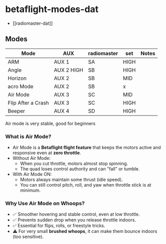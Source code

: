 
# betaflight-modes-dat


- [[radiomaster-dat]]

## Modes 

| Mode               | AUX         | radiomaster | set  | Notes |
| ------------------ | ----------- | ----------- | ---- | ----- |
| ARM                | AUX 1       | SA          | HIGH |       |
| Angle              | AUX 2  HIGH | SB          | HIGH |       |
| Horizon            | AUX 2       | SB          | MID  |       |
| acro Mode          | AUX 2       | SB          | x    |       |
| Air Mode           | AUX 3       | SC          | MID  |       |
| Flip After a Crash | AUX 3       | SC          | HIGH |       |
| Beeper             | AUX 4       | SD          | HIGH |       |



Air mode is very stable, good for beginners





### What is Air Mode?
- Air Mode is a **Betaflight flight feature** that keeps the motors active and responsive even at **zero throttle**.  
- Without Air Mode:  
  - When you cut throttle, motors almost stop spinning.  
  - The quad loses control authority and can "fall" or tumble.  
- With Air Mode ON:  
  - Motors always maintain some thrust (idle speed).  
  - You can still control pitch, roll, and yaw when throttle stick is at minimum.  

### Why Use Air Mode on Whoops?
- ✅ Smoother hovering and stable control, even at low throttle.  
- ✅ Prevents sudden drop when you release throttle indoors.  
- ✅ Essential for flips, rolls, or freestyle tricks.  
- ⚠️ For very small **brushed whoops**, it can make them bounce indoors (too sensitive).  